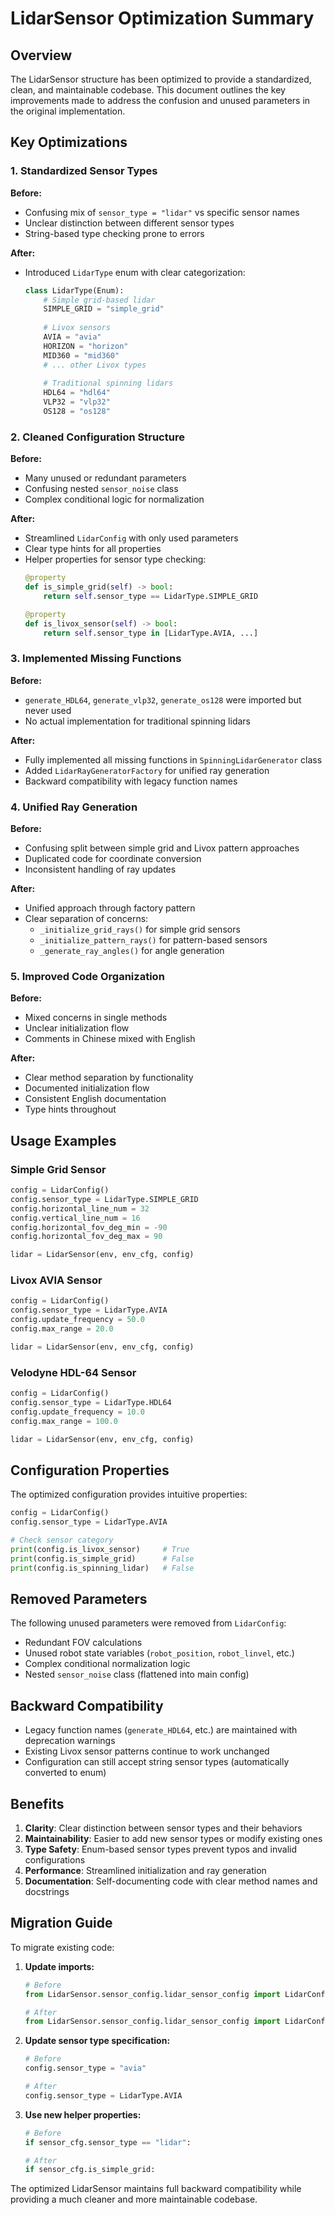 # LidarSensor Optimization Summary

## Overview

The LidarSensor structure has been optimized to provide a standardized, clean, and maintainable codebase. This document outlines the key improvements made to address the confusion and unused parameters in the original implementation.

## Key Optimizations

### 1. Standardized Sensor Types

**Before:**
- Confusing mix of `sensor_type = "lidar"` vs specific sensor names
- Unclear distinction between different sensor types
- String-based type checking prone to errors

**After:**
- Introduced `LidarType` enum with clear categorization:
  ```python
  class LidarType(Enum):
      # Simple grid-based lidar
      SIMPLE_GRID = "simple_grid"
      
      # Livox sensors
      AVIA = "avia"
      HORIZON = "horizon" 
      MID360 = "mid360"
      # ... other Livox types
      
      # Traditional spinning lidars
      HDL64 = "hdl64"
      VLP32 = "vlp32"
      OS128 = "os128"
  ```

### 2. Cleaned Configuration Structure

**Before:**
- Many unused or redundant parameters
- Confusing nested `sensor_noise` class
- Complex conditional logic for normalization

**After:**
- Streamlined `LidarConfig` with only used parameters
- Clear type hints for all properties
- Helper properties for sensor type checking:
  ```python
  @property
  def is_simple_grid(self) -> bool:
      return self.sensor_type == LidarType.SIMPLE_GRID
  
  @property
  def is_livox_sensor(self) -> bool:
      return self.sensor_type in [LidarType.AVIA, ...]
  ```

### 3. Implemented Missing Functions

**Before:**
- `generate_HDL64`, `generate_vlp32`, `generate_os128` were imported but never used
- No actual implementation for traditional spinning lidars

**After:**
- Fully implemented all missing functions in `SpinningLidarGenerator` class
- Added `LidarRayGeneratorFactory` for unified ray generation
- Backward compatibility with legacy function names

### 4. Unified Ray Generation

**Before:**
- Confusing split between simple grid and Livox pattern approaches
- Duplicated code for coordinate conversion
- Inconsistent handling of ray updates

**After:**
- Unified approach through factory pattern
- Clear separation of concerns:
  - `_initialize_grid_rays()` for simple grid sensors
  - `_initialize_pattern_rays()` for pattern-based sensors
  - `_generate_ray_angles()` for angle generation

### 5. Improved Code Organization

**Before:**
- Mixed concerns in single methods
- Unclear initialization flow
- Comments in Chinese mixed with English

**After:**
- Clear method separation by functionality
- Documented initialization flow
- Consistent English documentation
- Type hints throughout

## Usage Examples

### Simple Grid Sensor
```python
config = LidarConfig()
config.sensor_type = LidarType.SIMPLE_GRID
config.horizontal_line_num = 32
config.vertical_line_num = 16
config.horizontal_fov_deg_min = -90
config.horizontal_fov_deg_max = 90

lidar = LidarSensor(env, env_cfg, config)
```

### Livox AVIA Sensor
```python
config = LidarConfig()
config.sensor_type = LidarType.AVIA
config.update_frequency = 50.0
config.max_range = 20.0

lidar = LidarSensor(env, env_cfg, config)
```

### Velodyne HDL-64 Sensor
```python
config = LidarConfig()
config.sensor_type = LidarType.HDL64
config.update_frequency = 10.0
config.max_range = 100.0

lidar = LidarSensor(env, env_cfg, config)
```

## Configuration Properties

The optimized configuration provides intuitive properties:

```python
config = LidarConfig()
config.sensor_type = LidarType.AVIA

# Check sensor category
print(config.is_livox_sensor)     # True
print(config.is_simple_grid)      # False
print(config.is_spinning_lidar)   # False
```

## Removed Parameters

The following unused parameters were removed from `LidarConfig`:

- Redundant FOV calculations
- Unused robot state variables (`robot_position`, `robot_linvel`, etc.)
- Complex conditional normalization logic
- Nested `sensor_noise` class (flattened into main config)

## Backward Compatibility

- Legacy function names (`generate_HDL64`, etc.) are maintained with deprecation warnings
- Existing Livox sensor patterns continue to work unchanged
- Configuration can still accept string sensor types (automatically converted to enum)

## Benefits

1. **Clarity**: Clear distinction between sensor types and their behaviors
2. **Maintainability**: Easier to add new sensor types or modify existing ones
3. **Type Safety**: Enum-based sensor types prevent typos and invalid configurations
4. **Performance**: Streamlined initialization and ray generation
5. **Documentation**: Self-documenting code with clear method names and docstrings

## Migration Guide

To migrate existing code:

1. **Update imports:**
   ```python
   # Before
   from LidarSensor.sensor_config.lidar_sensor_config import LidarConfig
   
   # After
   from LidarSensor.sensor_config.lidar_sensor_config import LidarConfig, LidarType
   ```

2. **Update sensor type specification:**
   ```python
   # Before
   config.sensor_type = "avia"
   
   # After
   config.sensor_type = LidarType.AVIA
   ```

3. **Use new helper properties:**
   ```python
   # Before
   if sensor_cfg.sensor_type == "lidar":
   
   # After
   if sensor_cfg.is_simple_grid:
   ```

The optimized LidarSensor maintains full backward compatibility while providing a much cleaner and more maintainable codebase. 
